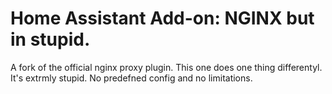 # Home Assistant Add-on: NGINX but in stupid.

A fork of the official nginx proxy plugin. This one does one thing differentyl. It's extrmly stupid. No predefned config and no limitations.